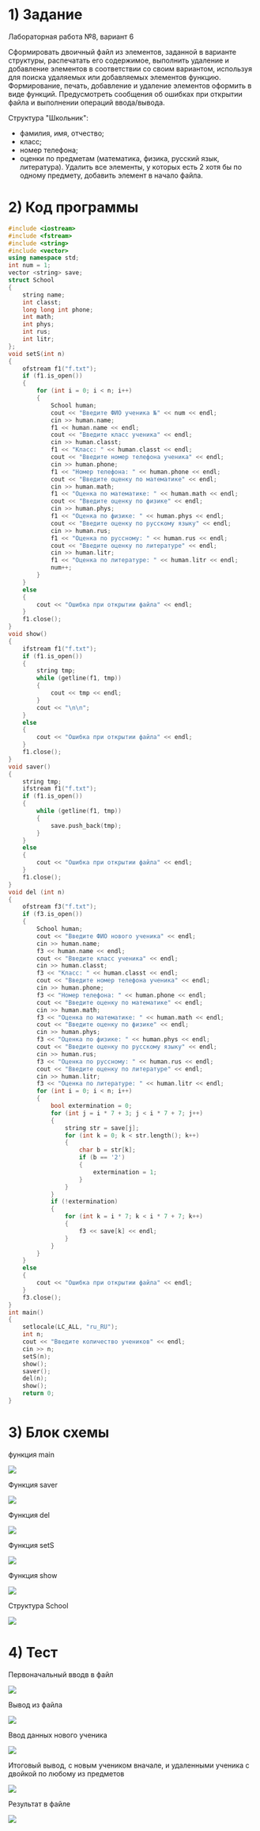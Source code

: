 # 1) Задание

Лабораторная работа №8, вариант 6

Сформировать двоичный файл из элементов, заданной в
варианте структуры, распечатать его содержимое, выполнить
удаление и добавление элементов в соответствии со своим
вариантом, используя для поиска удаляемых или добавляемых
элементов функцию. Формирование, печать, добавление и
удаление элементов оформить в виде функций. Предусмотреть
сообщения об ошибках при открытии файла и выполнении
операций ввода/вывода.

Структура "Школьник":
- фамилия, имя, отчество;
- класс;
- номер телефона;
- оценки по предметам (математика, физика, русский
язык, литература).
Удалить все элементы, у которых есть 2 хотя бы по одному
предмету, добавить элемент в начало файла.

# 2) Код программы

```cpp
#include <iostream>
#include <fstream>
#include <string>
#include <vector>
using namespace std;
int num = 1;
vector <string> save;
struct School
{
	string name;
	int classt;
	long long int phone;
	int math;
	int phys;
	int rus;
	int litr;
};
void setS(int n)
{
	ofstream f1("f.txt");
	if (f1.is_open())
	{
		for (int i = 0; i < n; i++)
		{
			School human;
			cout << "Введите ФИО ученика №" << num << endl;
			cin >> human.name;
			f1 << human.name << endl;
			cout << "Введите класс ученика" << endl;
			cin >> human.classt;
			f1 << "Класс: " << human.classt << endl;
			cout << "Введите номер телефона ученика" << endl;
			cin >> human.phone;
			f1 << "Номер телефона: " << human.phone << endl;
			cout << "Введите оценку по математике" << endl;
			cin >> human.math;
			f1 << "Оценка по математике: " << human.math << endl;
			cout << "Введите оценку по физике" << endl;
			cin >> human.phys;
			f1 << "Оценка по физике: " << human.phys << endl;
			cout << "Введите оценку по русскому языку" << endl;
			cin >> human.rus;
			f1 << "Оценка по руссному: " << human.rus << endl;
			cout << "Введите оценку по литературе" << endl;
			cin >> human.litr;
			f1 << "Оценка по литературе: " << human.litr << endl;
			num++;
		}
	}
	else
	{
		cout << "Ошибка при открытии файла" << endl;
	}
	f1.close();
}
void show()
{
	ifstream f1("f.txt");
	if (f1.is_open())
	{
		string tmp;
		while (getline(f1, tmp))
		{
			cout << tmp << endl;
		}
		cout << "\n\n";
	}
	else
	{
		cout << "Ошибка при открытии файла" << endl;
	}
	f1.close();
}
void saver()
{
	string tmp;
	ifstream f1("f.txt");
	if (f1.is_open())
	{
		while (getline(f1, tmp))
		{
			save.push_back(tmp);
		}
	}
	else
	{
		cout << "Ошибка при открытии файла" << endl;
	}
	f1.close();
}
void del (int n)
{
	ofstream f3("f.txt");
	if (f3.is_open())
	{
		School human;
		cout << "Введите ФИО нового ученика" << endl;
		cin >> human.name;
		f3 << human.name << endl;
		cout << "Введите класс ученика" << endl;
		cin >> human.classt;
		f3 << "Класс: " << human.classt << endl;
		cout << "Введите номер телефона ученика" << endl;
		cin >> human.phone;
		f3 << "Номер телефона: " << human.phone << endl;
		cout << "Введите оценку по математике" << endl;
		cin >> human.math;
		f3 << "Оценка по математике: " << human.math << endl;
		cout << "Введите оценку по физике" << endl;
		cin >> human.phys;
		f3 << "Оценка по физике: " << human.phys << endl;
		cout << "Введите оценку по русскому языку" << endl;
		cin >> human.rus;
		f3 << "Оценка по руссному: " << human.rus << endl;
		cout << "Введите оценку по литературе" << endl;
		cin >> human.litr;
		f3 << "Оценка по литературе: " << human.litr << endl;
		for (int i = 0; i < n; i++)
		{
			bool extermination = 0;
			for (int j = i * 7 + 3; j < i * 7 + 7; j++)
			{
				string str = save[j];
				for (int k = 0; k < str.length(); k++)
				{
					char b = str[k];
					if (b == '2')
					{
						extermination = 1;
					}
				}
			}
			if (!extermination)
			{
				for (int k = i * 7; k < i * 7 + 7; k++)
				{
					f3 << save[k] << endl;
				}
			}
		}
	}
	else
	{
		cout << "Ошибка при открытии файла" << endl;
	}
	f3.close();
}
int main()
{
	setlocale(LC_ALL, "ru_RU");
	int n;
	cout << "Введите количество учеников" << endl;
	cin >> n;
	setS(n);
	show();
	saver();
	del(n);
	show();
	return 0;
}
```

# 3) Блок схемы
функция main

<image src ="lab8_main.drawio.png">

Функция saver

<image src ="lab8_saver.drawio.png">

Функция del

<image src ="lab8_delT.drawio.png">

Функция setS

<image src ="lab8_set.drawio.png">

Функция show

<image src ="lab8_show.drawio.png">

Структура School

<image src ="lab8_struct.drawio.png">


# 4) Тест

Первоначальный вводв в файл

<image src ="1st_enter.png">

Вывод из файла

<image src ="1st_conclusion.png">

Ввод данных нового ученика

<image src ="newS_enter.png">

Итоговый вывод, с новым учеником вначале, и удаленными ученика с двойкой по любому из предметов

<image src ="final_conclusion.png">

Результат в файле

<image src ="inFILE.png">
